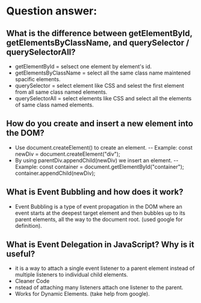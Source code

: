 # Question answer: 
## What is the difference between getElementById, getElementsByClassName, and querySelector / querySelectorAll?
- getElementById = selsect one element by element's id.
- getElementsByClassName = select all the same class name maintened spacific elements. 
- querySelector = select element like CSS and selest the first element from all same class named elements. 
- querySelectorAll = select elements like CSS and select all the elements of same class named elements. 

## How do you create and insert a new element into the DOM?
- Use document.createElement() to create an element.
-- Example: const newDiv = document.createElement("div");
- By using parentDiv.appendChild(newDiv) we insert an element.
-- Example:     const container = document.getElementById("container");
                container.appendChild(newDiv);

## What is Event Bubbling and how does it work?
- Event Bubbling is a type of event propagation in the DOM where an event starts at the deepest target element and then bubbles up to its parent elements, all the way to the document root. (used google for definition).


## What is Event Delegation in JavaScript? Why is it useful?
- it is a way to attach a single event listener to a parent element instead of multiple listeners to individual child elements.
- Cleaner Code
- nstead of attaching many listeners attach one listener to the parent. 
- Works for Dynamic Elements. 
(take help from google). 

## 